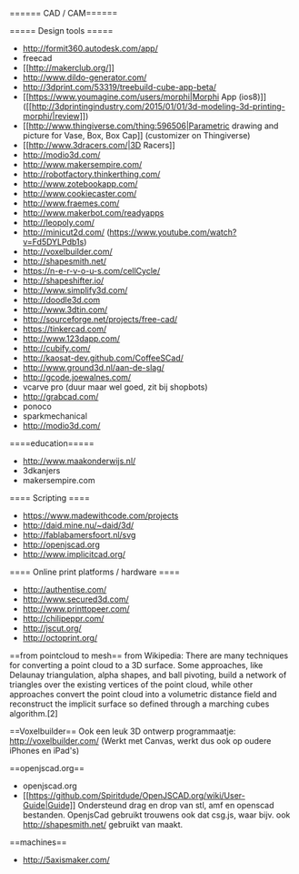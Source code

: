 ====== CAD / CAM======

===== Design tools =====
* http://formit360.autodesk.com/app/
* freecad
* [[http://makerclub.org/]]
* http://www.dildo-generator.com/
* http://3dprint.com/53319/treebuild-cube-app-beta/
* [[https://www.youmagine.com/users/morphi|Morphi App (ios8)]] ([[http://3dprintingindustry.com/2015/01/01/3d-modeling-3d-printing-morphi/|review]])
* [[http://www.thingiverse.com/thing:596506|Parametric drawing and picture for Vase, Box, Box Cap]] (customizer on Thingiverse)
* [[http://www.3dracers.com/|3D Racers]]
* http://modio3d.com/
* http://www.makersempire.com/
* http://robotfactory.thinkerthing.com/
* http://www.zotebookapp.com/
* http://www.cookiecaster.com/
* http://www.fraemes.com/
* http://www.makerbot.com/readyapps
* http://leopoly.com/
* http://minicut2d.com/ (https://www.youtube.com/watch?v=Fd5DYLPdb1s)
* http://voxelbuilder.com/
* http://shapesmith.net/
* https://n-e-r-v-o-u-s.com/cellCycle/
* http://shapeshifter.io/
* http://www.simplify3d.com/
* http://doodle3d.com
* http://www.3dtin.com/
* http://sourceforge.net/projects/free-cad/
* https://tinkercad.com/
* http://www.123dapp.com/
* http://cubify.com/
* http://kaosat-dev.github.com/CoffeeSCad/
* http://www.ground3d.nl/aan-de-slag/
* http://gcode.joewalnes.com/
* vcarve pro (duur maar wel goed, zit bij shopbots)
* http://grabcad.com/
* ponoco
* sparkmechanical
* http://modio3d.com/

====education=====
* http://www.maakonderwijs.nl/
* 3dkanjers
* makersempire.com

==== Scripting ====
* https://www.madewithcode.com/projects
* http://daid.mine.nu/~daid/3d/
* http://fablabamersfoort.nl/svg
* http://openjscad.org
* http://www.implicitcad.org/

==== Online print platforms / hardware ====
* http://authentise.com/
* http://www.secured3d.com/
* http://www.printtopeer.com/
* http://chilipeppr.com/
* http://jscut.org/
* http://octoprint.org/

==from pointcloud to mesh==
from Wikipedia: There are many techniques for converting a point cloud to a 3D surface. Some approaches, like Delaunay triangulation, alpha shapes, and ball pivoting, build a network of triangles over the existing vertices of the point cloud, while other approaches convert the point cloud into a volumetric distance field and reconstruct the implicit surface so defined through a marching cubes algorithm.[2]

==Voxelbuilder==
Ook een leuk 3D ontwerp programmaatje: 
http://voxelbuilder.com/
(Werkt met Canvas, werkt dus ook op oudere iPhones en iPad's)

==openjscad.org==
* openjscad.org
* [[https://github.com/Spiritdude/OpenJSCAD.org/wiki/User-Guide|Guide]]
Ondersteund drag en drop van stl, amf en openscad bestanden. OpenjsCad gebruikt trouwens ook dat csg.js, waar bijv. ook http://shapesmith.net/ gebruikt van maakt.

==machines==
* http://5axismaker.com/
